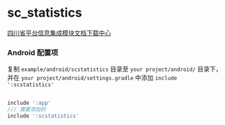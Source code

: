 # sc_statistics

[四川省平台信息集成模块文档下载中心](http://training.sctvcloud.com/)

### Android 配置项

复制 `example/android/scstatistics` 目录至 `your project/android/` 目录下，
并在 `your project/android/settings.gradle` 中添加 `include ':scstatistics'`

```groovy

include ':app'
/// 需要添加的
include ':scstatistics'


```